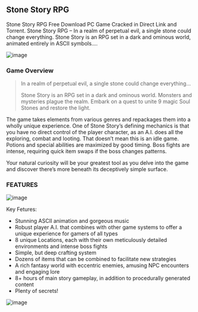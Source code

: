 ## Stone Story RPG

Stone Story RPG Free Download PC Game Cracked in Direct Link and Torrent. Stone Story RPG – In a realm of perpetual evil, a single stone could change everything. Stone Story is an RPG set in a dark and ominous world, animated entirely in ASCII symbols….

![image](https://github.com/lucthienphong1120/Stone-Story/assets/90561566/a54720dd-1c0b-40eb-b090-3759b2685418)

### Game Overview

> In a realm of perpetual evil, a single stone could change everything…
>
> Stone Story is an RPG set in a dark and ominous world. Monsters and mysteries plague the realm. Embark on a quest to unite 9 magic Soul Stones and restore the light.

The game takes elements from various genres and repackages them into a wholly unique experience. One of Stone Story’s defining mechanics is that you have no direct control of the player character, as an A.I. does all the exploring, combat and looting. That doesn’t mean this is an idle game. Potions and special abilities are maximized by good timing. Boss fights are intense, requiring quick item swaps if the boss changes patterns.

Your natural curiosity will be your greatest tool as you delve into the game and discover there’s more beneath its deceptively simple surface.

### FEATURES

![image](https://github.com/lucthienphong1120/Stone-Story/assets/90561566/4a14c85b-2606-402a-8e94-42f5ec194926)

Key Fetures:
+ Stunning ASCII animation and gorgeous music
+ Robust player A.I. that combines with other game systems to offer a unique experience for gamers of all types
+ 8 unique Locations, each with their own meticulously detailed environments and intense boss fights
+ Simple, but deep crafting system
+ Dozens of items that can be combined to facilitate new strategies
+ A rich fantasy world with eccentric enemies, amusing NPC encounters and engaging lore
+ 8+ hours of main story gameplay, in addition to procedurally generated content
+ Plenty of secrets!

![image](https://github.com/lucthienphong1120/Stone-Story/assets/90561566/b9321cfa-467d-4524-b5a5-39c7d621479e)























